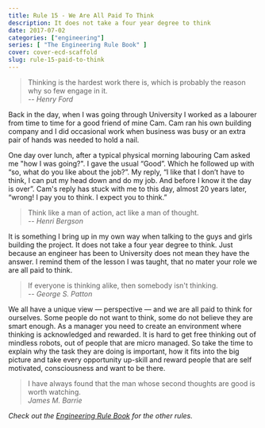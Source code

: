 ```yaml
---
title: Rule 15 - We Are All Paid To Think
description: It does not take a four year degree to think
date: 2017-07-02
categories: ["engineering"]
series: [ "The Engineering Rule Book" ]
cover: cover-ecd-scaffold
slug: rule-15-paid-to-think
---
```


> Thinking is the hardest work there is, which is probably the reason why so few engage in it.<br/><cite>-- Henry Ford</cite>

Back in the day, when I was going through University I worked as a labourer from time to time for a good friend of mine Cam. Cam ran his own building company and I did occasional work when business was busy or an extra pair of hands was needed to hold a nail.

One day over lunch, after a typical physical morning labouring Cam asked me "how I was going?". I gave the usual “Good”. Which he followed up with “so, what do you like about the job?”. My reply, “I like that I don’t have to think, I can put my head down and do my job. And before I know it the day is over”. Cam's reply has stuck with me to this day, almost 20 years later, “wrong! I pay you to think. I expect you to think.”

> Think like a man of action, act like a man of thought.<br/><cite>-- Henri Bergson</cite>

It is something I bring up in my own way when talking to the guys and girls building the project. It does not take a four year degree to think. Just because an engineer has been to University does not mean they have the answer. I remind them of the lesson I was taught, that no mater your role we are all paid to think.

> If everyone is thinking alike, then somebody isn't thinking.<br/><cite>-- George S. Patton</cite>

We all have a unique view — perspective — and we are all paid to think for ourselves. Some people do not want to think, some do not believe they are smart enough.  As a manager you need to create an environment where thinking is acknowledged and rewarded. It is hard to get free thinking out of mindless robots, out of people that are micro managed. So take the time to explain why the task they are doing is important, how it fits into the big picture and take every opportunity up-skill and reward people that are self motivated, consciousness and want to be there.

> I have always found that the man whose second thoughts are good is worth watching.<br/><cite>James M. Barrie</cite>

_Check out the [Engineering Rule Book](https://ianteda.com/engineering/rule-book.html) for the other rules._
